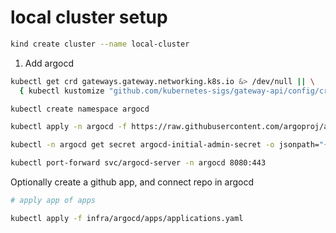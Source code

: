 # local cluster setup

```bash
kind create cluster --name local-cluster
```


1. Add argocd

```bash
kubectl get crd gateways.gateway.networking.k8s.io &> /dev/null || \
  { kubectl kustomize "github.com/kubernetes-sigs/gateway-api/config/crd?ref=v1.0.0" | kubectl apply -f -; }

kubectl create namespace argocd

kubectl apply -n argocd -f https://raw.githubusercontent.com/argoproj/argo-cd/stable/manifests/install.yaml

kubectl -n argocd get secret argocd-initial-admin-secret -o jsonpath="{.data.password}" | base64 -d

kubectl port-forward svc/argocd-server -n argocd 8080:443

```

Optionally create a github app, and connect repo in argocd

```bash
# apply app of apps

kubectl apply -f infra/argocd/apps/applications.yaml
```


